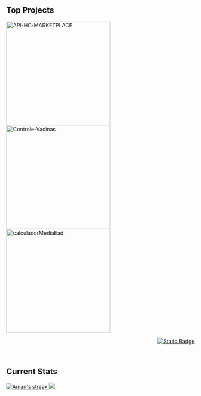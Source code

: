 <!--
**yagoporto/yagoporto** is a ✨ _special_ ✨ repository because its `README.md` (this file) appears on your GitHub profile.

Here are some ideas to get you started:

- 🔭 I’m currently working on ...
- 🌱 I’m currently learning ...
- 👯 I’m looking to collaborate on ...
- 🤔 I’m looking for help with ...
- 💬 Ask me about ...
- 📫 How to reach me: ...
- 😄 Pronouns: ...
- ⚡ Fun fact: ...
-->
<!-- Top Projects List -->
</br>
<h2>Top Projects</h2>
<p>
  
  <a href="https://github.com/yagoporto/api-hc-marketplace">
	  <img width="278" src="https://denvercoder1-github-readme-stats.vercel.app/api/pin/?username=yagoporto&repo=API-HC-MARKETPLACE&theme=dark&bg_color=0D1017&title_color=E8EDF3&hide_border=false&icon_color=E8EDF3&show_icons=false&border_radius=0" alt="API-HC-MARKETPLACE"></a>
  
  <a href="https://github.com/yagoporto/Controle-Vacinas">
	  <img width="278" src="https://denvercoder1-github-readme-stats.vercel.app/api/pin/?username=yagoporto&repo=Controle-Vacinas&theme=dark&bg_color=0D1017&title_color=E8EDF3&hide_border=false&icon_color=E8EDF3&show_icons=false&border_radius=0" alt="Controle-Vacinas"></a>
   
  <a href="https://github.com/yagoporto/calculadorMediaEad">
	  <img width="278" src="https://denvercoder1-github-readme-stats.vercel.app/api/pin/?username=yagoporto&repo=calculadorMediaEad&theme=dark&bg_color=0D1017&title_color=E8EDF3&hide_border=false&icon_color=E8EDF3&show_icons=false&border_radius=0" alt="calculadorMediaEad">
  </a>
  </br>

  
  </p>
  <p align="right">
    <a href="https://github.com/amangupta143?tab=repositories"><img alt="Static Badge" src="https://img.shields.io/badge/All%20Projects-05122A?style=flat-square"></a>
  </p>


<!-- Current Stats card -->
</br>
<h2>Current Stats</h2>

<div>
<a href="https://github.com/yagoporto">
      <img alt="Aman's streak" src="https://github-readme-streak-stats-9m8ugfa77-denvercoder1.vercel.app/?user=amangupta143&theme=monokai-metallian&border_radius=0&card_width=417&card_height=194&background=0D1017&fire=E8EDF3&currStreakNum=E8EDF3&sideNums=E8EDF3&currStreakLabel=E8EDF3&sideLabels=E8EDF3F0&dates=E8EDF3D5&ring=E8EDF3F0&card_width=400&card_height=195"/>
    </a>
  <a href="https://github.com/yagoporto">
<img src="https://github-readme-stats.vercel.app/api?username=yagoporto&show_icons=true&bg_color=0D1017&border_radius=0&text_color=E8EDF3D5&title_color=E8EDF3&icon_color=E8EDF3&hide_border=false&card_width=414&card_height=195"/>
    </a>
</div>
